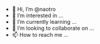 - 👋 Hi, I’m @naotro
- 👀 I’m interested in ...
- 🌱 I’m currently learning ...
- 💞️ I’m looking to collaborate on ...
- 📫 How to reach me ...

<!---
naotro/naotro is a ✨ special ✨ repository because its `README.md` (this file) appears on your GitHub profile.
You can click the Preview link to take a look at your changes.
--->
